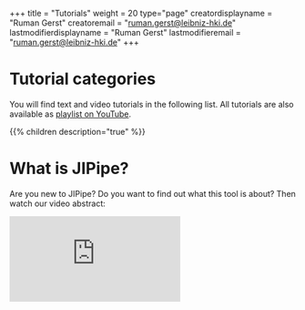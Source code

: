 +++
title = "Tutorials"
weight = 20
type="page"
creatordisplayname = "Ruman Gerst"
creatoremail = "ruman.gerst@leibniz-hki.de"
lastmodifierdisplayname = "Ruman Gerst"
lastmodifieremail = "ruman.gerst@leibniz-hki.de"
+++

# Tutorial categories

You will find text and video tutorials in the following list.
All tutorials are also available as [playlist on YouTube](https://www.youtube.com/playlist?list=PL-b5b09600_mCAZ8ex5ded29YxMttxFL6).

{{% children description="true" %}}

# What is JIPipe?

Are you new to JIPipe? Do you want to find out what this tool is about? Then watch our
video abstract:

<iframe class="iframe-video" src="https://www.youtube-nocookie.com/embed/Zyl52bluWYI" frameborder="0" allow="autoplay; encrypted-media; picture-in-picture" allowfullscreen></iframe>


